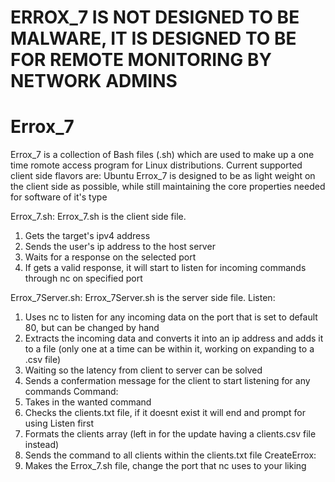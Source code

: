 # ERROX_7 IS NOT DESIGNED TO BE MALWARE, IT IS DESIGNED TO BE FOR REMOTE MONITORING BY NETWORK ADMINS

# Errox_7
Errox_7 is a collection of Bash files (.sh) which are used to make up a one time romote access program for Linux distributions. Current supported client side flavors are: Ubuntu
Errox_7 is designed to be as light weight on the client side as possible, while still maintaining the core properties needed for software of it's type

Errox_7.sh:
  Errox_7.sh is the client side file.
  1) Gets the target's ipv4 address
  2) Sends the user's ip address to the host server
  3) Waits for a response on the selected port
  4) If gets a valid response, it will start to listen for incoming commands through nc on specified port

Errox_7Server.sh:
  Errox_7Server.sh is the server side file.
  Listen:
  1) Uses nc to listen for any incoming data on the port that is set to default 80, but can be changed by hand
  2) Extracts the incoming data and converts it into an ip address and adds it to a file (only one at a time can be within it, working on expanding to a .csv file)
  3) Waiting so the latency from client to server can be solved
  4) Sends a confermation message for the client to start listening for any commands
  Command:
  1) Takes in the wanted command
  2) Checks the clients.txt file, if it doesnt exist it will end and prompt for using Listen first
  3) Formats the clients array (left in for the update having a clients.csv file instead)
  4) Sends the command to all clients within the clients.txt file
  CreateErrox:
  1) Makes the Errox_7.sh file, change the port that nc uses to your liking

